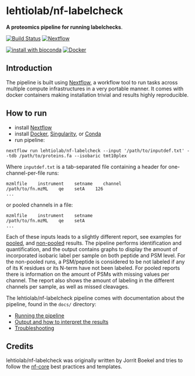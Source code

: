 # lehtiolab/nf-labelcheck

**A proteomics pipeline for running labelchecks**.

[![Build Status](https://api.travis-ci.org/lehtiolab/nf-labelcheck.svg?branch=master)](https://travis-ci.org/lehtiolab/nf-labelcheck)
[![Nextflow](https://img.shields.io/badge/nextflow-%E2%89%A519.04.1-brightgreen.svg)](https://www.nextflow.io/)

[![install with bioconda](https://img.shields.io/badge/install%20with-bioconda-brightgreen.svg)](http://bioconda.github.io/)
[![Docker](https://img.shields.io/badge/docker%20build-automated-blue)](https://hub.docker.com/r/lehtiolab/nf-labelcheck)

## Introduction
The pipeline is built using [Nextflow](https://www.nextflow.io), a workflow tool to run tasks across multiple compute infrastructures in a very portable manner. It comes with docker containers making installation trivial and results highly reproducible.

## How to run

- install [Nextflow](https://nextflow.io)
- install [Docker](https://docs.docker.com/engine/installation/), [Singularity](https://www.sylabs.io/guides/3.0/user-guide/), or [Conda](https://conda.io/miniconda.html)
- run pipeline:

```nextflow run lehtiolab/nf-labelcheck --input '/path/to/inputdef.txt' --tdb /path/to/proteins.fa --isobaric tmt10plex```

Where `inputdef.txt` is a tab-separated file containing a header for one-channel-per-file runs:

```
mzmlfile    instrument    setname    channel
/path/to/fn.mzML    qe    setA    126
...
```

or pooled channels in a file:
```
mzmlfile    instrument    setname
/path/to/fn.mzML    qe    setA
...
```

Each of these inputs leads to a slightly different report, see examples for [pooled](docs/pooled_qc.html), and [non-pooled](docs/nonpooled_qc.html) results.
The pipeline performs identification and quantification, and the output contains graphs to display the amount of incorporated isobaric label per sample on both peptide and PSM level.
For the non-pooled runs, a PSM/peptide is considered to be not labeled if any of its K residues or its N-term have not been labeled. For pooled reports there is information
on the amount of PSMs with missing values per channel. The report also shows the amount of labeling in the different channels per sample,
as well as missed cleavages.

The lehtiolab/nf-labelcheck pipeline comes with documentation about the pipeline, found in the `docs/` directory:

- [Running the pipeline](docs/usage.md)
- [Output and how to interpret the results](docs/output.md)
- [Troubleshooting](https://nf-co.re/usage/troubleshooting)

## Credits
lehtiolab/nf-labelcheck was originally written by Jorrit Boekel and tries to follow the [nf-core](https://nf-co.re) best practices and templates.
